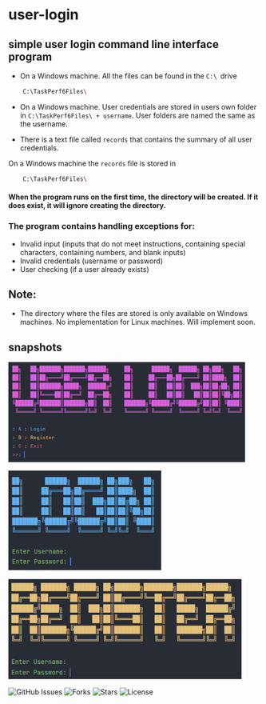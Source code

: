 # user-login
## simple user login command line interface program
* On a Windows machine. All the files can be found in the ```C:\ ```drive
```BASH
    C:\TaskPerf6Files\
```

* On a Windows machine. User credentials are stored in users own folder in ```C:\TaskPerf6Files\ + username```. User folders are named the same as the username.

* There is a text file called ```records``` that contains the summary of all user credentials.

On a Windows machine the ```records``` file is stored in
```BASH
    C:\TaskPerf6Files\
```

#### When the program runs on the first time, the directory will be created. If it does exist, it will ignore creating the directory.
### The program contains handling exceptions for:
* Invalid input (inputs that do not meet instructions, containing special characters, containing numbers, and blank inputs)
* Invalid credentials (username or password)
* User checking (if a user already exists)
## Note: 
* The directory where the files are stored is only available on Windows machines. No implementation for Linux machines.
Will implement soon.
## snapshots
<p align="left">
  <img src="https://github.com/pitzzahh/user-login/blob/main/main_menu.png" height="200"/>
</p>
<p align="left">
  <img src="https://github.com/pitzzahh/user-login/blob/main/login_menu.png" height="200"/>
</p>
<p align="left">
  <img src="https://github.com/pitzzahh/user-login/blob/main/register_menu.png" height="200"/>
</p>

![GitHub Issues](https://img.shields.io/github/issues/pitzzahh/user-login)
![Forks](https://img.shields.io/github/forks/pitzzahh/user-login)
![Stars](https://img.shields.io/github/stars/pitzzahh/user-login)
![License](https://img.shields.io/github/license/pitzzahh/user-login)

